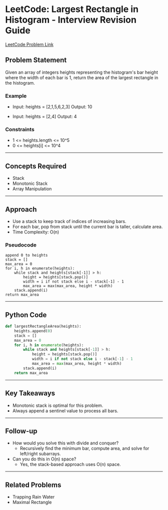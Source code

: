 # LeetCode: Largest Rectangle in Histogram - Interview Revision Guide

[LeetCode Problem Link](https://leetcode.com/problems/largest-rectangle-in-histogram/description/)

## Problem Statement
Given an array of integers heights representing the histogram's bar height where the width of each bar is 1, return the area of the largest rectangle in the histogram.

### Example
- Input: heights = [2,1,5,6,2,3]
  Output: 10

- Input: heights = [2,4]
  Output: 4

### Constraints
- 1 <= heights.length <= 10^5
- 0 <= heights[i] <= 10^4

---

## Concepts Required
- Stack
- Monotonic Stack
- Array Manipulation

---

## Approach
- Use a stack to keep track of indices of increasing bars.
- For each bar, pop from stack until the current bar is taller, calculate area.
- Time Complexity: O(n)

### Pseudocode
```
append 0 to heights
stack = []
max_area = 0
for i, h in enumerate(heights):
    while stack and heights[stack[-1]] > h:
        height = heights[stack.pop()]
        width = i if not stack else i - stack[-1] - 1
        max_area = max(max_area, height * width)
    stack.append(i)
return max_area
```

---

## Python Code
```python
def largestRectangleArea(heights):
    heights.append(0)
    stack = []
    max_area = 0
    for i, h in enumerate(heights):
        while stack and heights[stack[-1]] > h:
            height = heights[stack.pop()]
            width = i if not stack else i - stack[-1] - 1
            max_area = max(max_area, height * width)
        stack.append(i)
    return max_area
```

---

## Key Takeaways
- Monotonic stack is optimal for this problem.
- Always append a sentinel value to process all bars.

---

## Follow-up
- How would you solve this with divide and conquer?
  - Recursively find the minimum bar, compute area, and solve for left/right subarrays.
- Can you do this in O(n) space?
  - Yes, the stack-based approach uses O(n) space.

---

## Related Problems
- Trapping Rain Water
- Maximal Rectangle
